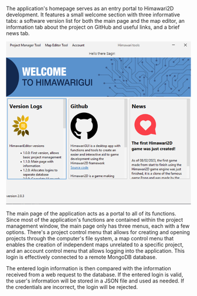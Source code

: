The application's homepage serves as an entry portal to Himawari2D development. It features a small welcome section with three informative tabs: a software version list for both the main page and the map editor, an information tab about the project on GitHub and useful links, and a brief news tab.

![Pasted image 20230608193406.png](images/Pasted%20image%2020230608193406.png)

The main page of the application acts as a portal to all of its functions. Since most of the application's functions are contained within the project management window, the main page only has three menus, each with a few options. There's a project control menu that allows for creating and opening projects through the computer's file system, a map control menu that enables the creation of independent maps unrelated to a specific project, and an account control menu that allows logging into the application. This login is effectively connected to a remote MongoDB database.

The entered login information is then compared with the information received from a web request to the database. If the entered login is valid, the user's information will be stored in a JSON file and used as needed. If the credentials are incorrect, the login will be rejected.